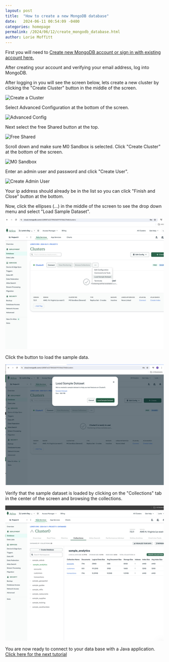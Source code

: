 ```yaml
---
layout: post
title:  "How to create a new MongoDB database"
date:   2024-06-11 00:54:09 -0400
categories: homepage
permalink: /2024/06/12/create_mongodb_database.html
author: Lorie Moffitt
---
```

First you will need to [Create new MongoDB account or sign in with existing account here.](https://account.mongodb.com/account/register)

After creating your account and verifying your email address, log into MongoDB.

After logging in you will see the screen below, lets create a new cluster by clicking the "Create Cluster" button in the middle of the screen. 

![Create a Cluster](/homepage/assets/images/create_cluster.jpg)
  
Select Advanced Configuration at the bottom of the screen.

![Advanced Config](/homepage/assets/images/advanced_config2.jpg)

Next select the free Shared button at the top.

![Free Shared](/homepage/assets/images/free_shared.jpg)

Scroll down and make sure M0 Sandbox is selected.  Click "Create Cluster" at the bottom of the screen. 

![M0 Sandbox](/homepage/assets/images/m0_sandbox.jpg)

Enter an admin user and password and click "Create User".  

![Create Admin User](/homepage/assets/images/create_admin_user.jpg)

Your ip address should already be in the list so you can click "Finish and Close" button at the bottom. 

Now, click the ellipses (...) in the middle of the screen to see the drop down menu and select "Load Sample Dataset". 

![Load Sample Dataset](https://github.com/loriemoffitt/lessons/blob/main/load_sample_data.jpg)

Click the button to load the sample data. 

![Load Data](https://github.com/loriemoffitt/lessons/blob/main/load_dataset.jpg)

Verify that the sample dataset is loaded by clicking on the "Collections" tab in the center of the screen and browsing the collections. 

![Verify Data](https://github.com/loriemoffitt/lessons/blob/main/verify_data.jpg)

You are now ready to connect to your data base with a Java application. 
[Click here for the next tutorial](Connect-to-MongoDB-with-Java)
